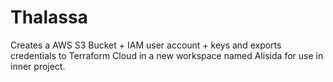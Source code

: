 # Thalassa

Creates a AWS S3 Bucket + IAM user account + keys and exports credentials to Terraform Cloud in a new workspace named Alisida for use in inner project.
